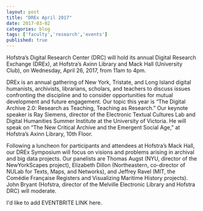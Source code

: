 ```yaml
---
layout: post
title: "DREx April 2017"
date: 2017-03-02
categories: blog
tags: ['faculty','research','events']
published: true
---
```

Hofstra’s Digital Research Center (DRC) will hold its annual Digital Research Exchange (DREx), at Hofstra’s Axinn Library and Mack Hall (University Club), on Wednesday, April 26, 2017, from 11am to 4pm.

<!--more-->

DREx is an annual gathering of New York, Tristate, and Long Island digital humanists, archivists, librarians, scholars, and teachers to discuss issues confronting the discipline and to consider opportunities for mutual development and future engagement. Our topic this year is “The Digital Archive 2.0: Research as Teaching, Teaching as Research.”
Our keynote speaker is Ray Siemens, director of the Electronic Textual Cultures Lab and Digital Humanities Summer Institute at the University of Victoria. He will speak on “The New Critical Archive and the Emergent Social Age,” at Hofstra’s Axinn Library, 10th Floor.

Following a luncheon for participants and attendees at Hofstra’s Mack Hall, our DREx Symposium will focus on visions and problems arising in archival and big data projects. Our panelists are Thomas Augst (NYU, director of the NewYorkScapes project), Elizabeth Dillon (Northeastern, co-director of NULab for Texts, Maps, and Networks), and Jeffrey Ravel (MIT, the Comédie Française Registers and Visualizing Maritime History projects). John Bryant (Hofstra, director of the Melville Electronic Library and Hofstra DRC) will moderate.

I'd like to add EVENTBRITE LINK here.
